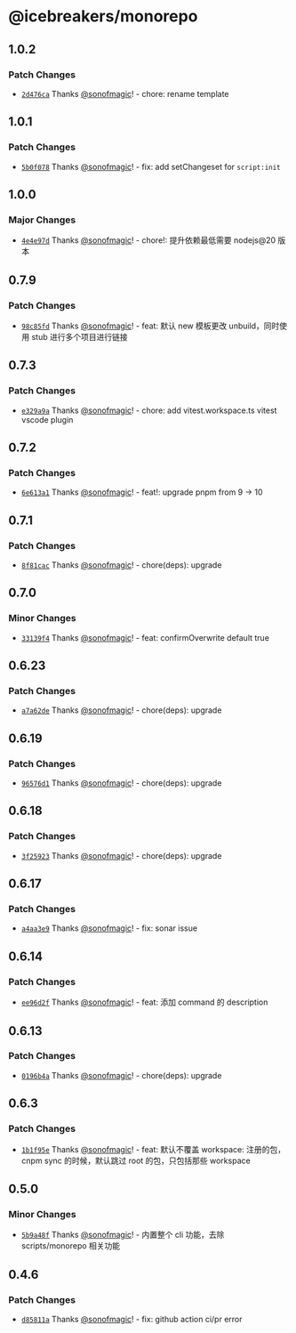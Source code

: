 # @icebreakers/monorepo

## 1.0.2

### Patch Changes

- [`2d476ca`](https://github.com/sonofmagic/monorepo-template/commit/2d476ca3ed97a783641bef6c18463adee8f9a6e5) Thanks [@sonofmagic](https://github.com/sonofmagic)! - chore: rename template

## 1.0.1

### Patch Changes

- [`5b0f078`](https://github.com/sonofmagic/monorepo-template/commit/5b0f07808fca25560f36d87b3e0f992e005ac0dc) Thanks [@sonofmagic](https://github.com/sonofmagic)! - fix: add setChangeset for `script:init`

## 1.0.0

### Major Changes

- [`4e4e97d`](https://github.com/sonofmagic/monorepo-template/commit/4e4e97d59f81e32066b31e2737c948db86e2acca) Thanks [@sonofmagic](https://github.com/sonofmagic)! - chore!: 提升依赖最低需要 nodejs@20 版本

## 0.7.9

### Patch Changes

- [`98c85fd`](https://github.com/sonofmagic/monorepo-template/commit/98c85fd3528a0714699411772202b8d7a5aaa195) Thanks [@sonofmagic](https://github.com/sonofmagic)! - feat: 默认 new 模板更改 unbuild，同时使用 stub 进行多个项目进行链接

## 0.7.3

### Patch Changes

- [`e329a9a`](https://github.com/sonofmagic/monorepo-template/commit/e329a9a649ba60dc7b825920fbce17ec5977dedb) Thanks [@sonofmagic](https://github.com/sonofmagic)! - chore: add vitest.workspace.ts vitest vscode plugin

## 0.7.2

### Patch Changes

- [`6e613a1`](https://github.com/sonofmagic/monorepo-template/commit/6e613a1eba65014d19855a3eb5da31c356feb767) Thanks [@sonofmagic](https://github.com/sonofmagic)! - feat!: upgrade pnpm from 9 -> 10

## 0.7.1

### Patch Changes

- [`8f81cac`](https://github.com/sonofmagic/monorepo-template/commit/8f81cacd86041462f1ffe62f45793a7c95ae6be8) Thanks [@sonofmagic](https://github.com/sonofmagic)! - chore(deps): upgrade

## 0.7.0

### Minor Changes

- [`33139f4`](https://github.com/sonofmagic/monorepo-template/commit/33139f4da024f87127e4242e2e8b812658235c73) Thanks [@sonofmagic](https://github.com/sonofmagic)! - feat: confirmOverwrite default true

## 0.6.23

### Patch Changes

- [`a7a62de`](https://github.com/sonofmagic/monorepo-template/commit/a7a62de070cae2485f374827d571a3465e2de32d) Thanks [@sonofmagic](https://github.com/sonofmagic)! - chore(deps): upgrade

## 0.6.19

### Patch Changes

- [`96576d1`](https://github.com/sonofmagic/monorepo-template/commit/96576d1b107066f7c46f2ab458dc2e4ea1a4f593) Thanks [@sonofmagic](https://github.com/sonofmagic)! - chore(deps): upgrade

## 0.6.18

### Patch Changes

- [`3f25923`](https://github.com/sonofmagic/monorepo-template/commit/3f259234ed2e2cdf0069ab647511fd29327b3d1e) Thanks [@sonofmagic](https://github.com/sonofmagic)! - chore(deps): upgrade

## 0.6.17

### Patch Changes

- [`a4aa3e9`](https://github.com/sonofmagic/monorepo-template/commit/a4aa3e9e201668bcc116e495f8fb5d90d9e59826) Thanks [@sonofmagic](https://github.com/sonofmagic)! - fix: sonar issue

## 0.6.14

### Patch Changes

- [`ee96d2f`](https://github.com/sonofmagic/monorepo-template/commit/ee96d2f76f1ea2bc8ff5b899e119f1a045ee8702) Thanks [@sonofmagic](https://github.com/sonofmagic)! - feat: 添加 command 的 description

## 0.6.13

### Patch Changes

- [`0196b4a`](https://github.com/sonofmagic/monorepo-template/commit/0196b4a79fd51577e6aadfeb0239c00a49b9fbb3) Thanks [@sonofmagic](https://github.com/sonofmagic)! - chore(deps): upgrade

## 0.6.3

### Patch Changes

- [`1b1f95e`](https://github.com/sonofmagic/monorepo-template/commit/1b1f95e6f67666b95c3844187a030a942e514ae1) Thanks [@sonofmagic](https://github.com/sonofmagic)! - feat: 默认不覆盖 workspace: 注册的包，cnpm sync 的时候，默认跳过 root 的包，只包括那些 workspace

## 0.5.0

### Minor Changes

- [`5b9a48f`](https://github.com/sonofmagic/monorepo-template/commit/5b9a48f0037aed5fc29520cbc91b5be59e647ee3) Thanks [@sonofmagic](https://github.com/sonofmagic)! - 内置整个 cli 功能，去除 scripts/monorepo 相关功能

## 0.4.6

### Patch Changes

- [`d85811a`](https://github.com/sonofmagic/monorepo-template/commit/d85811a60ef85df3beb2a2e0c9bdb332d1656e6a) Thanks [@sonofmagic](https://github.com/sonofmagic)! - fix: github action ci/pr error
